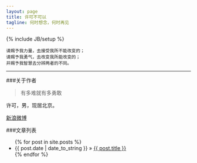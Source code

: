 ```yaml
---
layout: page
title: 许可不可以
tagline: 何时想念，何时再见
---
```

{% include JB/setup %}

	请赐予我力量，去接受我所不能改变的；
	请赐予我勇气，去改变我所能改变的；
	并赐予我智慧去分辨两者的不同。 

--------------

###关于作者

>有多难就有多勇敢

许可，男，现居北京。

[新浪微博](http://weibo.com/kxu14)

###文章列表

<ul class="posts">
  {% for post in site.posts %}
    <li><span>{{ post.date | date_to_string }}</span> &raquo; <a href="{{ BASE_PATH }}{{ post.url }}">{{ post.title }}</a></li>
  {% endfor %}
</ul>




